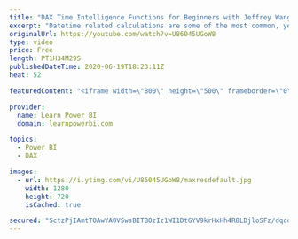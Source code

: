 ```yaml
---
title: "DAX Time Intelligence Functions for Beginners with Jeffrey Wang🔴Talk Power BI LIVE"
excerpt: "Datetime related calculations are some of the most common, yet confusing, calculations for people who are new to Power BI. Time intelligence calculations, e.g. month-over-month growth, year-to-date total, etc. are even more difficult to get right consistently. In this session I will reveal how Power"
originalUrl: https://youtube.com/watch?v=U86045UGoW8
type: video
price: Free
length: PT1H34M29S
publishedDateTime: 2020-06-19T18:23:11Z
heat: 52

featuredContent: "<iframe width=\"800\" height=\"500\" frameborder=\"0\" src=\"https://www.youtube.com/embed/U86045UGoW8\" allow=\"accelerometer; autoplay; encrypted-media; gyroscope; picture-in-picture\" allowfullscreen></iframe>"

provider:
  name: Learn Power BI
  domain: learnpowerbi.com

topics:
  - Power BI
  - DAX

images:
  - url: https://i.ytimg.com/vi/U86045UGoW8/maxresdefault.jpg
    width: 1280
    height: 720
    isCached: true

secured: "SctzPjIAmtTOAwYA0VSwsBITBOzIz1WI1DtGYV9krHxHh4R8LDjloSFz/dqcdvpN5+h14lKQ/UKvT/oU+3Q1xB3xl+vPzwSbyTd/iV3tHcxwK0U8ppkOaoM3QH/uWc7pjMz+A0bgmZbBElSvMN4NQgktjaxJfXc1k1l7v4+MqAKde62TnU5qMrQTqbdeCsby/R6jjGm3UqTjDO65Kob9pRlzl4KbkzUVx9If1ky7gCEVXN8nieiEo4a/ONdQ156FKMCVH+QQVITvovjAa8h5dfJsGKShl8K3okLK03kpJ+LbvvlB1JN2yxnrD3cA1+CGNIIPhtmIG+je5ouEwb2mYpliAEWKr8KpubkEkGLF2eVnJWrEk5QN4DmYnCWflOeTrTk6O56jRnsJl6TATSBQG69w69NS8y8+G2w1GUruXiY=;4JFGg5QdVFX6mLYvoiEoog=="
---
```


